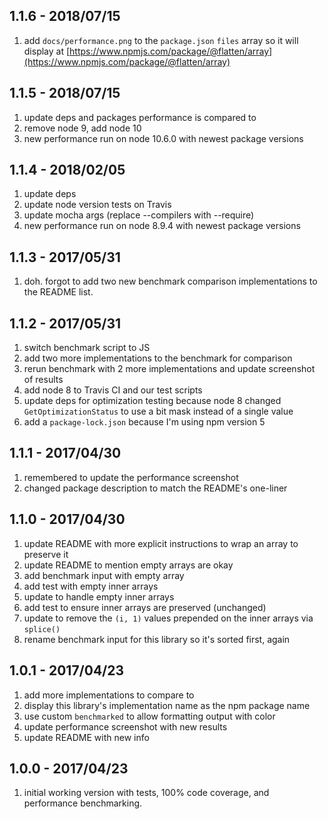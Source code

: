 ## 1.1.6 - 2018/07/15

1. add `docs/performance.png` to the `package.json` `files` array so it will display at [https://www.npmjs.com/package/@flatten/array](https://www.npmjs.com/package/@flatten/array)

## 1.1.5 - 2018/07/15

1. update deps and packages performance is compared to
2. remove node 9, add node 10
3. new performance run on node 10.6.0 with newest package versions

## 1.1.4 - 2018/02/05

1. update deps
2. update node version tests on Travis
3. update mocha args (replace --compilers with --require)
4. new performance run on node 8.9.4 with newest package versions

## 1.1.3 - 2017/05/31

1. doh. forgot to add two new benchmark comparison implementations to the README list.

## 1.1.2 - 2017/05/31

1. switch benchmark script to JS
2. add two more implementations to the benchmark for comparison
3. rerun benchmark with 2 more implementations and update screenshot of results
4. add node 8 to Travis CI and our test scripts
5. update deps for optimization testing because node 8 changed `GetOptimizationStatus` to use a bit mask instead of a single value
6. add a `package-lock.json` because I'm using npm version 5

## 1.1.1 - 2017/04/30

1. remembered to update the performance screenshot
2. changed package description to match the README's one-liner

## 1.1.0 - 2017/04/30

1. update README with more explicit instructions to wrap an array to preserve it
2. update README to mention empty arrays are okay
3. add benchmark input with empty array
4. add test with empty inner arrays
5. update to handle empty inner arrays
6. add test to ensure inner arrays are preserved (unchanged)
7. update to remove the `(i, 1)` values prepended on the inner arrays via `splice()`
8. rename benchmark input for this library so it's sorted first, again


## 1.0.1 - 2017/04/23

1. add more implementations to compare to
2. display this library's implementation name as the npm package name
3. use custom `benchmarked` to allow formatting output with color
4. update performance screenshot with new results
5. update README with new info

## 1.0.0 - 2017/04/23

1. initial working version with tests, 100% code coverage, and performance benchmarking.
